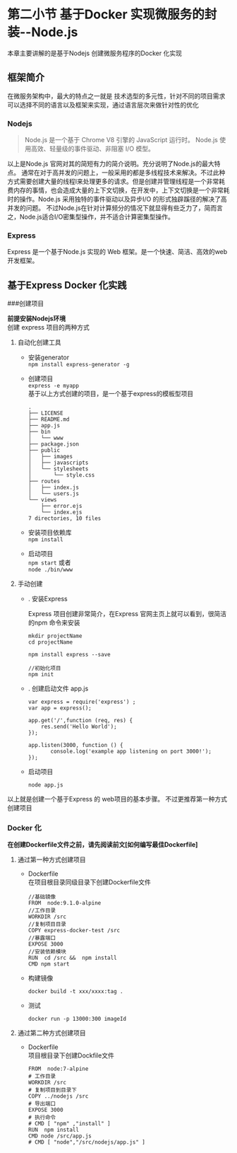 # 第二小节 基于Docker 实现微服务的封装--Node.js  

本章主要讲解的是基于Nodejs 创建微服务程序的Docker 化实现  

## 框架简介

在微服务架构中，最大的特点之一就是 技术选型的多元性，针对不同的项目需求可以选择不同的语言以及框架来实现，通过语言层次来做针对性的优化    


### Nodejs    

> Node.js 是一个基于 Chrome V8 引擎的 JavaScript 运行时。 Node.js 使用高效、轻量级的事件驱动、非阻塞 I/O 模型。 

以上是Node.js 官网对其的简短有力的简介说明。充分说明了Node.js的最大特点。 
通常在对于高并发的问题上，一般采用的都是多线程技术来解决。不过此种方式需要创建大量的线程l来处理更多的请求。但是创建并管理线程是一个非常耗费内存的事情，也会造成大量的上下文切换，在开发中，上下文切换是一个非常耗时的操作。Node.js 采用独特的事件驱动以及异步I/O 的形式独辟蹊径的解决了高并发的问题。 不过Node.js在针对计算频分的情况下就显得有些乏力了，简而言之，Node.js适合I/O密集型操作，并不适合计算密集型操作。   

### Express  
Express 是一个基于Node.js 实现的 Web 框架。是一个快速、简洁、高效的web开发框架。  


## 基于Express Docker 化实践   

###创建项目   

__前提安装Nodejs环境__  
创建 express 项目的两种方式  
    
1. 自动化创建工具    
    * 安装generator  
        `npm install express-generator -g`  
    * 创建项目  
        `express -e myapp`  
        基于以上方式创建的项目，是一个基于express的模板型项目  
        
        ~~~
        .
        ├── LICENSE
        ├── README.md
        ├── app.js
        ├── bin
        │   └── www
        ├── package.json
        ├── public
        │   ├── images
        │   ├── javascripts
        │   └── stylesheets
        │       └── style.css
        ├── routes
        │   ├── index.js
        │   └── users.js
        └── views
            ├── error.ejs
            └── index.ejs
        7 directories, 10 files
        ~~~  
    * 安装项目依赖库  
        `npm install `  
    * 启动项目  
        `npm start` 或者  
        `node ./bin/www`

2. 手动创建  

    * . 安装Express 
    
        Express 项目创建非常简介，在Express 官网主页上就可以看到，很简洁的npm 命令来安装  
    
        ~~~
        mkdir projectName  
        cd projectName  
    
        npm install express --save
    
        //初始化项目  
        npm init 
        ~~~
  
    * . 创建启动文件 app.js  

        ~~~
        var express = require('express') ;  
        var app = express();

        app.get('/',function (req, res) {
            res.send('Hello World');
        });

        app.listen(3000, function () {
               console.log('example app listening on port 3000!'); 
        });
        ~~~  
    * 启动项目   
     
        `node app.js`  
        
    
以上就是创建一个基于Express 的 web项目的基本步骤。  不过更推荐第一种方式创建项目  


### Docker 化    
__在创建Dockerfile文件之前，请先阅读前文[如何编写最佳Dockerfile]__  

1. 通过第一种方式创建项目  

    * Dockerfile   
        在项目根目录同级目录下创建Dockerfile文件  
        
        ~~~
        //基础镜像 
        FROM  node:9.1.0-alpine 
        //工作目录
        WORKDIR /src  
        //复制项目目录
        COPY express-docker-test /src 
        //暴露端口 
        EXPOSE 3000 
        //安装依赖模块 
        RUN  cd /src &&  npm install
        CMD npm start
        ~~~
    * 构建镜像   
     
        `docker build -t xxx/xxxx:tag .`  
    * 测试  
    
        `docker run -p 13000:300 imageId`  
 
  
2. 通过第二种方式创建项目
 
    * Dockerfile  
        项目根目录下创建Dockfile文件  
        
        ~~~
        FROM  node:7-alpine
        # 工作目录  
        WORKDIR /src   
        # 复制项目到目录下  
        COPY ../nodejs /src   
        # 导出端口  
        EXPOSE 3000  
        # 执行命令
        # CMD [ "npm" ,"install" ]    
        RUN  npm install 
        CMD node /src/app.js  
        # CMD [ "node","/src/nodejs/app.js" ]          
        ~~~





